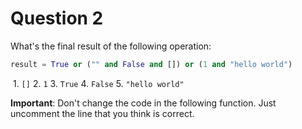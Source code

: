 # Question 2

What's the final result of the following operation:

```python
result = True or ("" and False and []) or (1 and "hello world")
```

  1. `[]`
  2. `1`
  3. `True`
  4. `False`
  5. `"hello world"`

**Important**: Don't change the code in the following function. Just uncomment the line that you think is correct.
